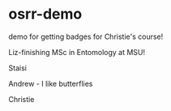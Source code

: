 # osrr-demo
demo for getting badges for Christie's course!


Liz-finishing MSc in Entomology at MSU! 

Staisi

Andrew - I like butterflies

Christie
